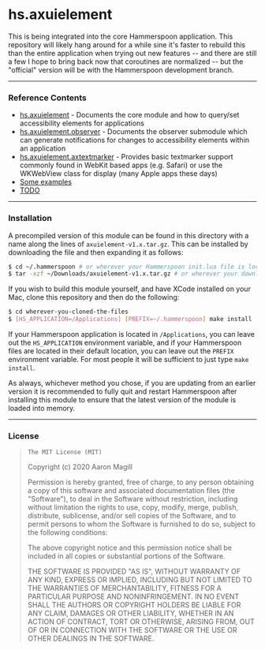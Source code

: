 hs.axuielement
===================

This is being integrated into the core Hammerspoon application. This repository will likely hang around for a while sine it's faster to rebuild this than the entire application when trying out new features -- and there are still a few I hope to bring back now that coroutines are normalized -- but the "official" version will be with the Hammerspoon development branch.

- - -

### Reference Contents

* [hs.axuielement](Reference_Core.md) - Documents the core module and how to query/set accessibility elements for applications
* [hs.axuielement.observer](Reference_Observers.md) - Documents the observer submodule which can generate notifications for changes to accessibility elements within an application
* [hs.axuielement.axtextmarker](Reference_AXTextMarker.md) - Provides basic textmarker support commonly found in WebKit based apps (e.g. Safari) or use the WKWebView class for display (many Apple apps these days)
* [Some examples](examples)
* [TODO](TODO.txt)


- - -

### Installation

A precompiled version of this module can be found in this directory with a name along the lines of `axuielement-v1.x.tar.gz`. This can be installed by downloading the file and then expanding it as follows:

~~~sh
$ cd ~/.hammerspoon # or wherever your Hammerspoon init.lua file is located
$ tar -xzf ~/Downloads/axuielement-v1.x.tar.gz # or wherever your downloads are located
~~~

If you wish to build this module yourself, and have XCode installed on your Mac, clone this repository and then do the following:

~~~sh
$ cd wherever-you-cloned-the-files
$ [HS_APPLICATION=/Applications] [PREFIX=~/.hammerspoon] make install
~~~

If your Hammerspoon application is located in `/Applications`, you can leave out the `HS_APPLICATION` environment variable, and if your Hammerspoon files are located in their default location, you can leave out the `PREFIX` environment variable.  For most people it will be sufficient to just type `make install`.

As always, whichever method you chose, if you are updating from an earlier version it is recommended to fully quit and restart Hammerspoon after installing this module to ensure that the latest version of the module is loaded into memory.

- - -

### License

>     The MIT License (MIT)
>
> Copyright (c) 2020 Aaron Magill
>
> Permission is hereby granted, free of charge, to any person obtaining a copy of this software and associated documentation files (the "Software"), to deal in the Software without restriction, including without limitation the rights to use, copy, modify, merge, publish, distribute, sublicense, and/or sell copies of the Software, and to permit persons to whom the Software is furnished to do so, subject to the following conditions:
>
> The above copyright notice and this permission notice shall be included in all copies or substantial portions of the Software.
>
> THE SOFTWARE IS PROVIDED "AS IS", WITHOUT WARRANTY OF ANY KIND, EXPRESS OR IMPLIED, INCLUDING BUT NOT LIMITED TO THE WARRANTIES OF MERCHANTABILITY, FITNESS FOR A PARTICULAR PURPOSE AND NONINFRINGEMENT. IN NO EVENT SHALL THE AUTHORS OR COPYRIGHT HOLDERS BE LIABLE FOR ANY CLAIM, DAMAGES OR OTHER LIABILITY, WHETHER IN AN ACTION OF CONTRACT, TORT OR OTHERWISE, ARISING FROM, OUT OF OR IN CONNECTION WITH THE SOFTWARE OR THE USE OR OTHER DEALINGS IN THE SOFTWARE.
>

